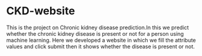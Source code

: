 # CKD-website
This is the project on Chronic kidney disease prediction.In this we predict whether the chronic kidney disease is present or not for a person using machine learning.
Here we developed a website in which we fill the attribute values and click submit then it shows whether the disease is present or not.

